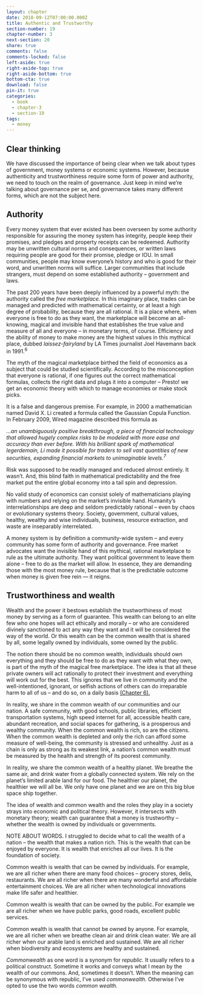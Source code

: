 ```yaml
---
layout: chapter
date: 2018-09-12T07:00:00.000Z
title: Authentic and Trustworthy
section-number: 19
chapter-number: 3
next-section: 20
share: true
comments: false
comments-locked: false
left-aside: true
right-aside-top: true
right-aside-bottom: true
bottom-cta: true
download: false
pin-it: true
categories:
  - book
  - chapter-3
  - section-19
tags:
  - money
---
```

## Clear thinking

We have discussed the importance of being clear when we talk about
types of government, money systems or economic systems. However,
because authenticity and trustworthiness require some form of power
and authority, we need to touch on the realm of governance. Just
keep in mind we’re talking about governance per se, and governance
takes many different forms, which are not the subject here.

## Authority

Every money system that ever existed has been overseen by some
authority responsible for assuring the money system has integrity,
people keep their promises, and pledges and property receipts can
be redeemed. Authority may be unwritten cultural norms and
consequences, or written laws requiring people are good for their
promise, pledge or IOU. In small communities, people may know
everyone’s history and who is good for their word, and unwritten
norms will suffice. Larger communities that include strangers, must
depend on some established authority – government and laws.

The past 200 years have been deeply influenced by a powerful myth:
the authority called the _free marketplace._ In this imaginary place,
trades can be managed and predicted with mathematical certainty,
or at least a high degree of probability, because they are all rational.
It is a place where, when everyone is free to do as they want, the
marketplace will become an all-knowing, magical and invisible hand
that establishes the true value and measure of all and everyone – in
monetary terms, of course. Efficiency and the ability of money to
make money are the highest values in this mythical place, dubbed
_laissez-fairyland_ by LA Times journalist Joel Havemann back in 1991.<sup>6</sup>

The myth of the magical marketplace birthed the field of economics
as a subject that could be studied scientifically. According to the misconception that everyone is rational, if one figures out the correct
mathematical formulas, collects the right data and plugs it into a
computer – Presto! we get an economic theory with which to manage
economies or make stock picks.

It is a false and dangerous premise. For example, in 2000 a
mathematician named David X. Li created a formula called the
Gaussian Copula Function. In February 2009, Wired magazine
described this formula as

_...an unambiguously positive breakthrough, a piece of financial technology that
allowed hugely complex risks to be modeled with more ease and accuracy than
ever before. With his brilliant spark of mathematical legerdemain, Li made it
possible for traders to sell vast quantities of new securities, expanding financial
markets to unimaginable levels._<sup>_7_</sup>

Risk was supposed to be readily managed and reduced almost entirely.
It wasn’t. And, this blind faith in mathematical predictability and
the free market put the entire global economy into a tail spin and
depression.

No valid study of economics can consist solely of mathematicians
playing with numbers and relying on the market’s invisible hand.
Humanity’s interrelationships are deep and seldom predictably
rational – even by chaos or evolutionary systems theory. Society,
government, cultural values, healthy, wealthy and wise individuals,
business, resource extraction, and waste are inseparably interrelated.

A money system is by definition a community-wide system – and
every community has some form of authority and governance. Free
market advocates want the invisible hand of this mythical, rational
marketplace to rule as the ultimate authority. They want political
government to leave them alone – free to do as the market will allow.
In essence, they are demanding those with the most money rule,
because that is the predictable outcome when money is given free rein — it reigns.

## Trustworthiness and wealth

Wealth and the power it bestows establish the trustworthiness of most
money by serving as a form of guarantee. This wealth can belong
to an elite few who one hopes will act ethically and morally – or
who are considered divinely sanctioned to act any way they want
and it will be considered the way of the world. Or this wealth can
be the common wealth that is shared by all, some legally owned by
individuals, some owned by the public.

The notion there should be no common wealth, individuals should
own everything and they should be free to do as they want with what
they own, is part of the myth of the magical free marketplace. The
idea is that all these private owners will act rationally to protect their
investment and everything will work out for the best. This ignores
that we live in community and the well-intentioned, ignorant, or
selfish actions of others can do irreparable harm to all of us – and do
so, on a daily basis [(Chapter 6).](https://usmoney.us/book/chapter-6)

In reality, we share in the common wealth of our communities and
our nation. A safe community, with good schools, public libraries,
efficient transportation systems, high speed internet for all, accessible
health care, abundant recreation, and social spaces for gathering, is
a prosperous and wealthy community. When the common wealth is
rich, so are the citizens. When the common wealth is depleted and
only the rich can afford some measure of well-being, the community
is stressed and unhealthy. Just as a chain is only as strong as its
weakest link, a nation’s common wealth must be measured by the
health and strength of its poorest community.

In reality, we share the common wealth of a healthy planet. We
breathe the same air, and drink water from a globally connected
system. We rely on the planet’s limited arable land for our food. The
healthier our planet, the healthier we will all be. We only have one
planet and we are on this big blue space ship together.

The idea of wealth and common wealth and the roles they play in
a society strays into economic and political theory. However, it
 intersects with monetary theory; wealth can guarantee that a money
is trustworthy – whether the wealth is owned by individuals or
governments.

NOTE ABOUT WORDS. I struggled to decide what to call the wealth of
a nation – the wealth that makes a nation rich. This is the wealth that
can be enjoyed by everyone. It is wealth that enriches all our lives. It
is the foundation of society.

Common wealth is wealth that can be owned by individuals. For
example, we are all richer when there are many food choices – grocery
stores, delis, restaurants. We are all richer when there are many
wonderful and affordable entertainment choices. We are all richer
when technological innovations make life safer and healthier.

Common wealth is wealth that can be owned by the public. For
example we are all richer when we have public parks, good roads,
excellent public services.

Common wealth is wealth that cannot be owned by anyone. For
example, we are all richer when we breathe clean air and drink
clean water. We are all richer when our arable land is enriched and
sustained. We are all richer when biodiversity and ecosystems are
healthy and sustained.

_Commonwealth_ as one word is a synonym for _republic._ It usually refers
to a political construct. Sometime it works and conveys what I mean
by the wealth of our commons. And, sometimes it doesn’t. When the
meaning can be synonymous with republic, I’ve used _commonwealth._
Otherwise I’ve opted to use the two words _common wealth._
